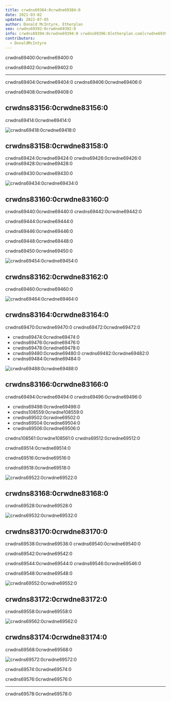 ```yaml
---
title: crwdns69384:0crwdne69384:0
date: 2021-03-02
updated: 2022-07-05
author: Donald McIntyre, Etherplan
seo: crwdns69392:0crwdne69392:0
info: crwdns69394:0crwdne69394:0 crwdns69396:0[etherplan.com]crwdne69396:0
contributors:
  - DonaldMcIntyre
---
```


crwdns69400:0crwdne69400:0

crwdns69402:0crwdne69402:0

---

crwdns69404:0crwdne69404:0 crwdns69406:0crwdne69406:0

crwdns69408:0crwdne69408:0

## crwdns83156:0crwdne83156:0

crwdns69414:0crwdne69414:0

![crwdns69418:0crwdne69418:0](./01.png)

## crwdns83158:0crwdne83158:0

crwdns69424:0crwdne69424:0 crwdns69426:0crwdne69426:0 crwdns69428:0crwdne69428:0

crwdns69430:0crwdne69430:0

![crwdns69434:0crwdne69434:0](./02.png)

## crwdns83160:0crwdne83160:0

crwdns69440:0crwdne69440:0 crwdns69442:0crwdne69442:0

crwdns69444:0crwdne69444:0

crwdns69446:0crwdne69446:0

crwdns69448:0crwdne69448:0

crwdns69450:0crwdne69450:0

![crwdns69454:0crwdne69454:0](./03.png)

## crwdns83162:0crwdne83162:0

crwdns69460:0crwdne69460:0

![crwdns69464:0crwdne69464:0](./04.png)

## crwdns83164:0crwdne83164:0

crwdns69470:0crwdne69470:0 crwdns69472:0crwdne69472:0

- crwdns69474:0crwdne69474:0
- crwdns69476:0crwdne69476:0
- crwdns69478:0crwdne69478:0
- crwdns69480:0crwdne69480:0 crwdns69482:0crwdne69482:0
- crwdns69484:0crwdne69484:0

![crwdns69488:0crwdne69488:0](./05.png)

## crwdns83166:0crwdne83166:0

crwdns69494:0crwdne69494:0 crwdns69496:0crwdne69496:0

- crwdns69498:0crwdne69498:0
- crwdns108559:0crwdne108559:0
- crwdns69502:0crwdne69502:0
- crwdns69504:0crwdne69504:0
- crwdns69506:0crwdne69506:0

crwdns108561:0crwdne108561:0 crwdns69512:0crwdne69512:0

crwdns69514:0crwdne69514:0

crwdns69516:0crwdne69516:0

crwdns69518:0crwdne69518:0

![crwdns69522:0crwdne69522:0](./06-rivet.png)

## crwdns83168:0crwdne83168:0

crwdns69528:0crwdne69528:0

![crwdns69532:0crwdne69532:0](./07.png)

## crwdns83170:0crwdne83170:0

crwdns69538:0crwdne69538:0 crwdns69540:0crwdne69540:0

crwdns69542:0crwdne69542:0

crwdns69544:0crwdne69544:0 crwdns69546:0crwdne69546:0

crwdns69548:0crwdne69548:0

![crwdns69552:0crwdne69552:0](./08.png)

## crwdns83172:0crwdne83172:0

crwdns69558:0crwdne69558:0

![crwdns69562:0crwdne69562:0](./09.png)

## crwdns83174:0crwdne83174:0

crwdns69568:0crwdne69568:0

![crwdns69572:0crwdne69572:0](./10.png)

crwdns69574:0crwdne69574:0

crwdns69576:0crwdne69576:0

---

crwdns69578:0crwdne69578:0

